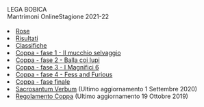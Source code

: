 <th>LEGA BOBICA<br/></th><th>Mantrimoni Online</th><th>Stagione 2021-22</th><th><br/></th><th><br/></th><li><a href="https://denno985.github.io/lega-bobica/21-22/rose" class="active">Rose</a></li><li><a href="https://denno985.github.io/lega-bobica/21-22/risultati" class="active">Risultati</a></li><li><a href="https://denno985.github.io/lega-bobica/21-22/classifiche" class="active">Classifiche</a></li><li><a href="https://denno985.github.io/lega-bobica/21-22/coppa/fase1" class="active">Coppa - fase 1 - Il mucchio selvaggio</a></li><li><a href="https://denno985.github.io/lega-bobica/21-22/coppa/fase2" class="active">Coppa - fase 2 - Balla coi lupi</a></li><li><a href="https://denno985.github.io/lega-bobica/21-22/coppa/fase3" class="active">Coppa - fase 3 - I Magnifici 6</a></li><li><a href="https://denno985.github.io/lega-bobica/21-22/coppa/fase4" class="active">Coppa - fase 4 - Fess and Furious</a></li><li><a href="https://denno985.github.io/lega-bobica/21-22/coppa/finali" class="active">Coppa - fase finale</a></li><li><a href="https://denno985.github.io/lega-bobica/21-22/verbum.pdf" class="active">Sacrosantum Verbum</a> (Ultimo aggiornamento 1 Settembre 2020)</li><li><a href="https://denno985.github.io/lega-bobica/21-22/coppa.pdf" class="active">Regolamento Coppa</a> (Ultimo aggiornamento 19 Ottobre 2019)</li>